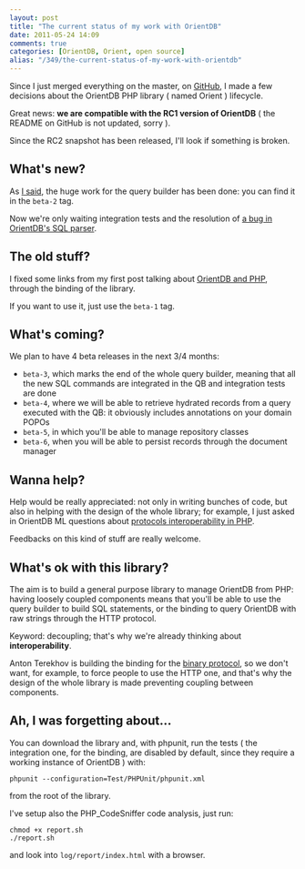 ```yaml
---
layout: post
title: "The current status of my work with OrientDB"
date: 2011-05-24 14:09
comments: true
categories: [OrientDB, Orient, open source]
alias: "/349/the-current-status-of-my-work-with-orientdb"
---
```


Since I just merged everything on the master, on [GitHub](https://github.com/odino/Orient), I made a few decisions about the OrientDB PHP library ( named Orient ) lifecycle.
<!-- more -->

Great news: **we are compatible with the RC1 version of OrientDB** ( the README on GitHub is not updated, sorry ).

Since the RC2 snapshot has been released, I'll look if something is broken.

## What's new?

As [I said](http://www.odino.org/348/the-query-builder-for-orientdb), the huge work for the query builder has been done: you can find it in the `beta-2` tag.

Now we're only waiting integration tests and the resolution of [a bug in OrientDB's SQL parser](http://code.google.com/p/orient/issues/detail?id=374&q=quotes).

## The old stuff?

I fixed some links from my first post talking about [OrientDB and PHP](http://www.odino.org/328/graph-in-php-through-orientdb), through the binding of the library.

If you want to use it, just use the `beta-1` tag.

## What's coming?

We plan to have 4 beta releases in the next 3/4 months:

* `beta-3`, which marks the end of the whole query builder, meaning that all the new SQL commands are integrated in the QB and integration tests are done
* `beta-4`, where we will be able to retrieve hydrated records from a query executed with the QB: it obviously includes annotations on your domain POPOs
* `beta-5`, in which you'll be able to manage repository classes
* `beta-6`, when you will be able to persist records through the document manager

## Wanna help?

Help would be really appreciated: not only in writing bunches of code, but also in helping with the design of the whole library; for example, I just asked in OrientDB ML questions about [protocols interoperability in PHP](https://groups.google.com/d/topic/orient-database/0hPWojYPJ9Q/discussion).

Feedbacks on this kind of stuff are really welcome.

## What's ok with this library?

The aim is to build a general purpose library to manage OrientDB from PHP: having loosely coupled components means that you'll be able to use the query builder to build SQL statements, or the binding to query OrientDB with raw strings through the HTTP protocol.

Keyword: decoupling; that's why we're already thinking about **interoperability**.

Anton Terekhov is building the binding for the [binary protocol](https://github.com/AntonTerekhov/OrientDB-PHP), so we don't want, for example, to force people to use the HTTP one, and that's why the design of the whole library is made preventing coupling between components.

## Ah, I was forgetting about...

You can download the library and, with phpunit, run the tests ( the integration one, for the binding, are disabled by default, since they require a working instance of OrientDB ) with:

```
phpunit --configuration=Test/PHPUnit/phpunit.xml
```

from the root of the library.

I've setup also the PHP_CodeSniffer code analysis, just run:

```
chmod +x report.sh
./report.sh 
```

and look into `log/report/index.html` with a browser.
